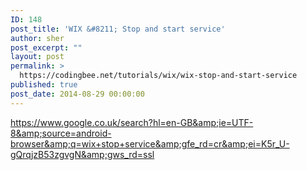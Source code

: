 ```yaml
---
ID: 148
post_title: 'WIX &#8211; Stop and start service'
author: sher
post_excerpt: ""
layout: post
permalink: >
  https://codingbee.net/tutorials/wix/wix-stop-and-start-service
published: true
post_date: 2014-08-29 00:00:00
---
```

https://www.google.co.uk/search?hl=en-GB&amp;ie=UTF-8&amp;source=android-browser&amp;q=wix+stop+service&amp;gfe_rd=cr&amp;ei=K5r_U-gQrqjzB53zgvgN&amp;gws_rd=ssl